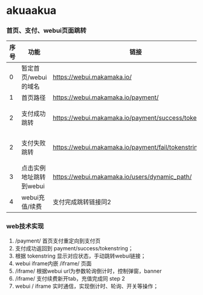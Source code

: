 # akuaakua

### 首页、支付、webui页面跳转

|序号|功能|链接|备注|
|----|----|----|----|
|0|暂定首页/webui的域名|https://webui.makamaka.io/|dev：https://devui.makamaka.io/|
|1|首页路径|https://webui.makamaka.io/payment/|path为payment
|2|支付成功跳转|https://webui.makamaka.io/payment/success/tokenstring/| 如有token，不论成功与否 都需要 suffix token 串到path如当前格式|
|2|支付失败跳转|https://webui.makamaka.io/payment/fail/tokenstring/| 如有token，不论成功与否 都需要 suffix token 串到path如当前格式|
|3|点击实例地址跳转到webui|https://webui.makamaka.io/users/dynamic_path/ |dynamic_path 由服务端决定随机生成|
|4|webui充值/续费|支付完成跳转链接同2|用户可选返回原页面/关闭当前页面|



### web技术实现
1. /payment/ 首页支付重定向到支付页 
2. 支付成功返回到 payment/success/tokenstring； 
3. 根据 tokenstring 显示对应状态，手动跳转webui链接； 
4. webui iframe内嵌 /iframe/ 页面 
5. /iframe/ 根据webui url为参数轮询倒计时，控制弹窗，banner 
6. /iframe/ 支付续费新开tab，充值完成同 step 2
7. webui / iframe 实时通信，实现倒计时、轮询、开关等操作；

